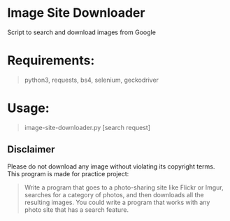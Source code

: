 # Image Site Downloader
Script to search and download images from Google

# Requirements:
> python3, requests, bs4, selenium, geckodriver

#  Usage: 
> image-site-downloader.py [search request]

## Disclaimer
Please do not download any image without violating its copyright terms.
This program is made for practice project:
> Write a program that goes to a photo-sharing site like Flickr or Imgur,
> searches for a category of photos, and then downloads all the resulting
> images. You could write a program that works with any photo site that has
> a search feature.
